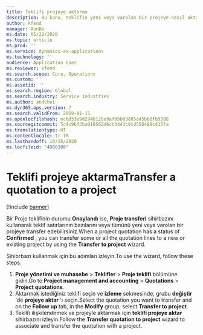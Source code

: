 ```yaml
---
title: Teklifi projeye aktarma
description: Bu konu, teklifin yeni veya varolan bir projeye nasıl aktarılacağı hakkında bilgi sağlar.
author: kfend
manager: AnnBe
ms.date: 05/28/2020
ms.topic: article
ms.prod: ''
ms.service: dynamics-ax-applications
ms.technology: ''
audience: Application User
ms.reviewer: kfend
ms.search.scope: Core, Operations
ms.custom: ''
ms.assetid: ''
ms.search.region: Global
ms.search.industry: Service industries
ms.author: andchoi
ms.dyn365.ops.version: 7
ms.search.validFrom: 2019-01-15
ms.openlocfilehash: ec0d53e9d294b12be9af9bb03885a45b68fb3388
ms.sourcegitcommit: 5c4c9bf3ba018562d6cb3443c01d550489c415fa
ms.translationtype: HT
ms.contentlocale: tr-TR
ms.lasthandoff: 10/16/2020
ms.locfileid: "4086300"
---
```

# <a name="transfer-a-quotation-to-a-project"></a><span data-ttu-id="7e0f5-103">Teklifi projeye aktarma</span><span class="sxs-lookup"><span data-stu-id="7e0f5-103">Transfer a quotation to a project</span></span>

[!include [banner](../includes/banner.md)]

<span data-ttu-id="7e0f5-104">Bir Proje teklifinin durumu **Onaylandı** ise, **Proje transferi** sihirbazını kullanarak teklif satırlarının bazılarını veya tümünü yeni veya varolan bir projeye transfer edebilirsiniz.</span><span class="sxs-lookup"><span data-stu-id="7e0f5-104">When a project quotation has a status of **Confirmed** , you can transfer some or all the quotation lines to a new or existing project by using the **Transfer to project** wizard.</span></span> 

<span data-ttu-id="7e0f5-105">Sihibrbazı kullanmak için bu adımları izleyin.</span><span class="sxs-lookup"><span data-stu-id="7e0f5-105">To use the wizard, follow these steps.</span></span>

1. <span data-ttu-id="7e0f5-106">**Proje yönetimi ve muhasebe** > **Teklifler** > **Proje teklifi** bölümüne gidin.</span><span class="sxs-lookup"><span data-stu-id="7e0f5-106">Go to **Project management and accounting** > **Quotations** > **Project quotations**.</span></span>
2. <span data-ttu-id="7e0f5-107">Aktarmak istediğiniz teklifi seçin ve **izleme** sekmesinde, grubu **değiştir** 'de **projeye aktar** 'ı seçin.</span><span class="sxs-lookup"><span data-stu-id="7e0f5-107">Select the quotation you want to transfer and on the **Follow up** tab, in the **Modify** group, select **Transfer to project**.</span></span>
3. <span data-ttu-id="7e0f5-108">Teklifi ilişkilendirmek ve projeyle aktarmak için **teklifi projeye aktar** sihirbazını izleyin.</span><span class="sxs-lookup"><span data-stu-id="7e0f5-108">Follow the **Transfer quotation to project** wizard to associate and transfer the quotation with a project.</span></span>
